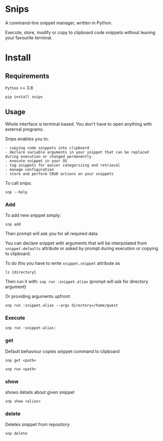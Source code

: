 # Snips

A command-line snippet manager, written in Python.

Execute, store, modify or copy to clipboard code snippets without leaving your favourite terminal.

# Install
## Requirements

`Python` >= 3.8

`pip install snips`

## Usage

Whole interface is terminal based. You don't have to open anything with external programs.

Snips enables you to:
    
    - copying code snippets into clipboard
    - declare variable arguments in your snippet that can be replaced during execution or changed permanently
    - execute snippet in your OS
    - tag snippets for easier categorizing and retrieval
    - manage configuration
    - store and perform CRUD actions on your snippets
        
To call snips:

`snp --help`



### Add

To add new snippet simply:

`snp add`

Then prompt will ask you for all required data.

You can declare snippet with arguments that will be interpolated from  `snippet.defaults` attribute or asked by prompt during execution or copying to clipboard. 

To do this you have to write `snippet.snippet` attribute as

`ls {directory}`

Then run it with:
`snp run :snippet.alias` (prompt will ask for directory argument)

Or providing arguments upfront:

`snp run :snippet.alias --args directory=/home/guest`





### Execute


`snp run :snippet-alias:`


### get

Default behaviour copies snippet command to clipboard

`snp get <path>`


`snp run <path>`

### show

shows details about given snippet

`snp show <alias>`

### delete

Deletes snippet from repository

`snp delete `






